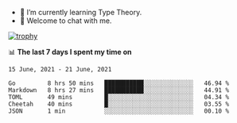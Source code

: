<!--
### Hi there 👋

- 🤔 I was learning formal verification with Coq formally, but want to **build things** now.
- 😬 I am broadly interested in **computer systems** and **programming languages** (just a beginner 🥺).
- 🤩 (I hope I can) code for fun!

<img src="https://github-readme-stats.vercel.app/api?username=xxchan&show_icons=true&icon_color=0366d6&text_color=24292e&bg_color=ffffff&hide_title=true" />

---
-->


- 🌱 I’m currently learning Type Theory.
- 💬 Welcome to chat with me.


[![trophy](https://github-profile-trophy.vercel.app/?username=xxchan&theme=flat)](https://github.com/xxchan)


📊 **The last 7 days I spent my time on** 

<!--START_SECTION:waka-->
```text
15 June, 2021 - 21 June, 2021

Go         8 hrs 50 mins   ███████████░░░░░░░░░░░░░░   46.94 % 
Markdown   8 hrs 27 mins   ███████████░░░░░░░░░░░░░░   44.91 % 
TOML       49 mins         █░░░░░░░░░░░░░░░░░░░░░░░░   04.34 % 
Cheetah    40 mins         █░░░░░░░░░░░░░░░░░░░░░░░░   03.55 % 
JSON       1 min           ░░░░░░░░░░░░░░░░░░░░░░░░░   00.10 %
```
<!--END_SECTION:waka-->

<!--
**xxchan/xxchan** is a ✨ _special_ ✨ repository because its `README.md` (this file) appears on your GitHub profile.

Here are some ideas to get you started:

- 🔭 I’m currently working on ...
- 🌱 I’m currently learning ...
- 👯 I’m looking to collaborate on ...
- 🤔 I’m looking for help with ...
- 💬 Ask me about ...
- 📫 How to reach me: ...
- 😄 Pronouns: ...
- ⚡ Fun fact: ...
-->
